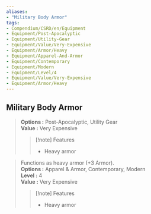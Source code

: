 ```yaml
---
aliases:
- "Military Body Armor"
tags:
- Compendium/CSRD/en/Equipment
- Equipment/Post-Apocalyptic
- Equipment/Utility-Gear
- Equipment/Value/Very-Expensive
- Equipment/Armor/Heavy
- Equipment/Apparel-And-Armor
- Equipment/Contemporary
- Equipment/Modern
- Equipment/Level/4
- Equipment/Value/Very-Expensive
- Equipment/Armor/Heavy
---
```


  
## Military Body Armor  
  
>  
> **Options :** Post-Apocalyptic, Utility Gear  
> **Value :** Very Expensive  
>>[!note] Features  
>> - Heavy armor  
  
>Functions as heavy armor (+3 Armor).  
> **Options :** Apparel & Armor, Contemporary, Modern  
> **Level :** 4  
> **Value :** Very Expensive  
>>[!note] Features  
>> - Heavy armor